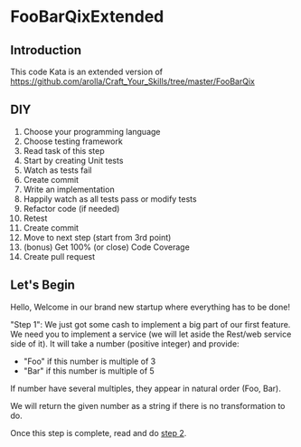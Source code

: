 # FooBarQixExtended

## Introduction
This code Kata is an extended version of https://github.com/arolla/Craft_Your_Skills/tree/master/FooBarQix

## DIY

1. Choose your programming language 
2. Choose testing framework
3. Read task of this step
4. Start by creating Unit tests
5. Watch as tests fail
6. Create commit
7. Write an implementation
8. Happily watch as all tests pass or modify tests
9. Refactor code (if needed)
10. Retest
11. Create commit
12. Move to next step (start from 3rd point)
13. (bonus) Get 100% (or close) Code Coverage
14. Create pull request

## Let's Begin
Hello,
Welcome in our brand new startup where everything has to be done!

"Step 1":
We just got some cash to implement a big part of our first feature.
We need you to implement a service (we will let aside the Rest/web service side of it).
It will take a number (positive integer) and provide:
- "Foo" if this number is multiple of 3
- "Bar" if this number is multiple of 5

If number have several multiples, they appear in natural order (Foo, Bar).

We will return the given number as a string if there is no transformation to do.

Once this step is complete, read and do [step 2](./step_2.md).
